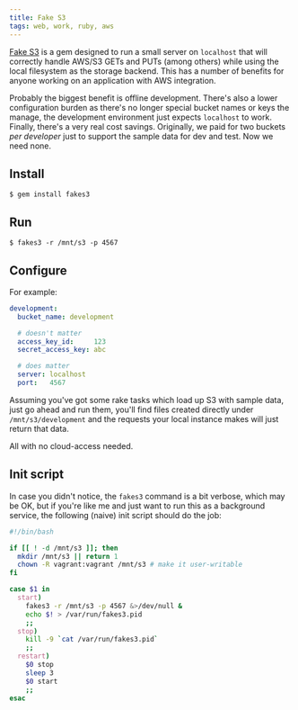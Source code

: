 ```yaml
---
title: Fake S3
tags: web, work, ruby, aws
---
```


[Fake S3][] is a gem designed to run a small server on `localhost` that 
will correctly handle AWS/S3 GETs and PUTs (among others) while using 
the local filesystem as the storage backend. This has a number of 
benefits for anyone working on an application with AWS integration.

Probably the biggest benefit is offline development. There's also a 
lower configuration burden as there's no longer special bucket names or 
keys the manage, the development environment just expects `localhost` to 
work. Finally, there's a very real cost savings. Originally, we paid for 
two buckets *per developer* just to support the sample data for dev and 
test. Now we need none.

[Fake S3]: https://github.com/jubos/fake-s3

## Install

```
$ gem install fakes3
```

## Run

```
$ fakes3 -r /mnt/s3 -p 4567
```

## Configure

For example:

```yaml 
development:
  bucket_name: development

  # doesn't matter
  access_key_id:     123
  secret_access_key: abc

  # does matter
  server: localhost
  port:   4567
```

Assuming you've got some rake tasks which load up S3 with sample data, 
just go ahead and run them, you'll find files created directly under 
`/mnt/s3/development` and the requests your local instance makes will 
just return that data.

All with no cloud-access needed.

## Init script

In case you didn't notice, the `fakes3` command is a bit verbose, which 
may be OK, but if you're like me and just want to run this as a 
background service, the following (naive) init script should do the job:

```bash 
#!/bin/bash

if [[ ! -d /mnt/s3 ]]; then
  mkdir /mnt/s3 || return 1
  chown -R vagrant:vagrant /mnt/s3 # make it user-writable
fi

case $1 in
  start)
    fakes3 -r /mnt/s3 -p 4567 &>/dev/null &
    echo $! > /var/run/fakes3.pid
    ;;
  stop)
    kill -9 `cat /var/run/fakes3.pid`
    ;;
  restart)
    $0 stop
    sleep 3
    $0 start
    ;;
esac
```
